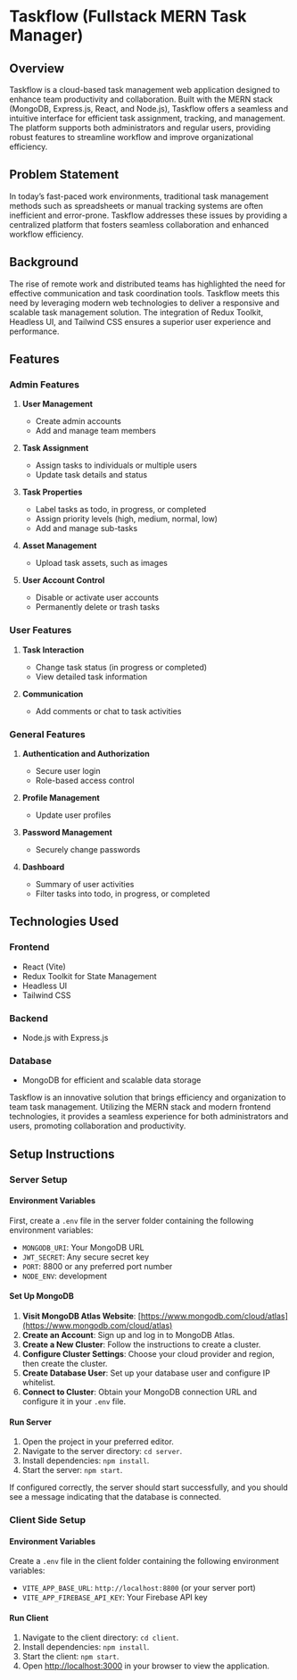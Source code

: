 

# Taskflow (Fullstack MERN Task Manager)

## Overview

Taskflow is a cloud-based task management web application designed to enhance team productivity and collaboration. Built with the MERN stack (MongoDB, Express.js, React, and Node.js), Taskflow offers a seamless and intuitive interface for efficient task assignment, tracking, and management. The platform supports both administrators and regular users, providing robust features to streamline workflow and improve organizational efficiency.

## Problem Statement

In today’s fast-paced work environments, traditional task management methods such as spreadsheets or manual tracking systems are often inefficient and error-prone. Taskflow addresses these issues by providing a centralized platform that fosters seamless collaboration and enhanced workflow efficiency.

## Background

The rise of remote work and distributed teams has highlighted the need for effective communication and task coordination tools. Taskflow meets this need by leveraging modern web technologies to deliver a responsive and scalable task management solution. The integration of Redux Toolkit, Headless UI, and Tailwind CSS ensures a superior user experience and performance.

## Features

### Admin Features

1. **User Management**
   - Create admin accounts
   - Add and manage team members

2. **Task Assignment**
   - Assign tasks to individuals or multiple users
   - Update task details and status

3. **Task Properties**
   - Label tasks as todo, in progress, or completed
   - Assign priority levels (high, medium, normal, low)
   - Add and manage sub-tasks

4. **Asset Management**
   - Upload task assets, such as images

5. **User Account Control**
   - Disable or activate user accounts
   - Permanently delete or trash tasks

### User Features

1. **Task Interaction**
   - Change task status (in progress or completed)
   - View detailed task information

2. **Communication**
   - Add comments or chat to task activities

### General Features

1. **Authentication and Authorization**
   - Secure user login
   - Role-based access control

2. **Profile Management**
   - Update user profiles

3. **Password Management**
   - Securely change passwords

4. **Dashboard**
   - Summary of user activities
   - Filter tasks into todo, in progress, or completed

## Technologies Used

### Frontend

- React (Vite)
- Redux Toolkit for State Management
- Headless UI
- Tailwind CSS

### Backend

- Node.js with Express.js

### Database

- MongoDB for efficient and scalable data storage

Taskflow is an innovative solution that brings efficiency and organization to team task management. Utilizing the MERN stack and modern frontend technologies, it provides a seamless experience for both administrators and users, promoting collaboration and productivity.

## Setup Instructions

### Server Setup

#### Environment Variables

First, create a `.env` file in the server folder containing the following environment variables:

- `MONGODB_URI`: Your MongoDB URL
- `JWT_SECRET`: Any secure secret key
- `PORT`: 8800 or any preferred port number
- `NODE_ENV`: development

#### Set Up MongoDB

1. **Visit MongoDB Atlas Website**: [https://www.mongodb.com/cloud/atlas](https://www.mongodb.com/cloud/atlas)
2. **Create an Account**: Sign up and log in to MongoDB Atlas.
3. **Create a New Cluster**: Follow the instructions to create a cluster.
4. **Configure Cluster Settings**: Choose your cloud provider and region, then create the cluster.
5. **Create Database User**: Set up your database user and configure IP whitelist.
6. **Connect to Cluster**: Obtain your MongoDB connection URL and configure it in your `.env` file.

#### Run Server

1. Open the project in your preferred editor.
2. Navigate to the server directory: `cd server`.
3. Install dependencies: `npm install`.
4. Start the server: `npm start`.

If configured correctly, the server should start successfully, and you should see a message indicating that the database is connected.

### Client Side Setup

#### Environment Variables

Create a `.env` file in the client folder containing the following environment variables:

- `VITE_APP_BASE_URL`: `http://localhost:8800` (or your server port)
- `VITE_APP_FIREBASE_API_KEY`: Your Firebase API key

#### Run Client

1. Navigate to the client directory: `cd client`.
2. Install dependencies: `npm install`.
3. Start the client: `npm start`.
4. Open [http://localhost:3000](http://localhost:3000) in your browser to view the application.
